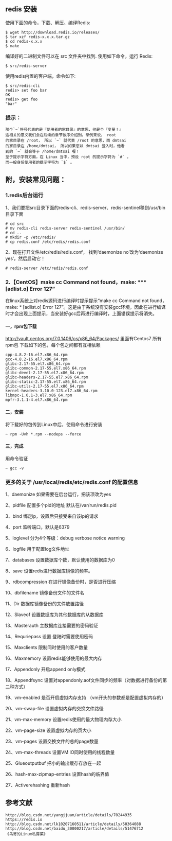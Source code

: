 ## redis 安装
使用下面的命令，下载、解压、编译Redis:

    $ wget http://download.redis.io/releases/
    $ tar xzf redis-x.x.x.tar.gz
    $ cd redis-x.x.x
    $ make

编译好的二进制文件可以在 src 文件夹中找到. 使用如下命令，运行 Redis:

    $ src/redis-server
使用redis内置的客户端，命令如下:

    $ src/redis-cli
    redis> set foo bar
    OK
    redis> get foo
    "bar"


### 提示：

    那个`~`符号代表的是『使用者的家目录』的意思，他是个『变量！』
    这相关的意义我们会在后续的章节依序介绍到。举例来说， root
    的家目录在 /root， 所以 `~` 就代表 /root 的意思，而 dmtsai
    的家目录在 /home/dmtsai， 所以如果您以 dmtsai 登入时，他看
    到的 `~` 就会等于 /home/dmtsai 喔！
    至于提示字符方面，在 Linux 当中，预设 root 的提示字符为 `#` ，
    而一般身份使用者的提示字符为 `$` 。

## 附，安装常见问题：
### 1.redis后台运行

1、我们要把src目录下面的redis-cli、redis-server、redis-sentinel移到/usr/bin目录下面

    # cd src  
    # mv redis-cli redis-server redis-sentinel /usr/bin/  
    # cd ..  
    # mkdir -p /etc/redis/  
    # cp redis.conf /etc/redis/redis.conf
    
2、现在打开文件/etc/redis/redis.conf， 找到‘daemonize no’改为‘daemonize yes‘，然后启动它！  

    # redis-server /etc/redis/redis.conf  

### 2.【CentOS】make cc Command not found，make: *** [adlist.o] Error 127”
在linux系统上对redis源码进行编译时提示提示“make cc Command not found，make: * [adlist.o] Error 127”。这是由于系统没有安装gcc环境，因此在进行编译时才会出现上面提示，当安装好gcc后再进行编译时，上面错误提示将消失。

#### 一，rpm包下载
http://vault.centos.org/7.0.1406/os/x86_64/Packages/
里面有Centos7 所有rpm包
下载如下的包，每个包之间都有互相依赖

    cpp-4.8.2-16.el7.x86_64.rpm
    gcc-4.8.2-16.el7.x86_64.rpm
    glibc-2.17-55.el7.x86_64.rpm
    glibc-common-2.17-55.el7.x86_64.rpm
    glibc-devel-2.17-55.el7.x86_64.rpm
    glibc-headers-2.17-55.el7.x86_64.rpm
    glibc-static-2.17-55.el7.x86_64.rpm
    glibc-utils-2.17-55.el7.x86_64.rpm
    kernel-headers-3.10.0-123.el7.x86_64.rpm
    libmpc-1.0.1-3.el7.x86_64.rpm
    mpfr-3.1.1-4.el7.x86_64.rpm

#### 二，安装
将下载好的包传到Linux中后，使用命令进行安装

```
~ rpm -Uvh *.rpm --nodeps --force
```

#### 三，完成
用命令验证
```
~ gcc -v
```

### 更多的关于 /usr/local/redis/etc/redis.conf 的配置信息
1、daemonize 如果需要在后台运行，把该项改为yes

2、pidfile 配置多个pid的地址 默认在/var/run/redis.pid

3、bind 绑定ip，设置后只接受来自该ip的请求

4、port 监听端口，默认是6379

5、loglevel 分为4个等级：debug verbose notice warning

6、logfile 用于配置log文件地址

7、databases 设置数据库个数，默认使用的数据库为0

8、save 设置redis进行数据库镜像的频率。

9、rdbcompression 在进行镜像备份时，是否进行压缩

10、dbfilename 镜像备份文件的文件名

11、Dir 数据库镜像备份的文件放置路径

12、Slaveof 设置数据库为其他数据库的从数据库

13、Masterauth 主数据库连接需要的密码验证

14、Requriepass 设置 登陆时需要使用密码

15、Maxclients 限制同时使用的客户数量

16、Maxmemory 设置redis能够使用的最大内存

17、Appendonly 开启append only模式

18、Appendfsync 设置对appendonly.aof文件同步的频率（对数据进行备份的第二种方式）

19、vm-enabled 是否开启虚拟内存支持 （vm开头的参数都是配置虚拟内存的）

20、vm-swap-file 设置虚拟内存的交换文件路径

21、vm-max-memory 设置redis使用的最大物理内存大小

22、vm-page-size 设置虚拟内存的页大小

23、vm-pages 设置交换文件的总的page数量

24、vm-max-threads 设置VM IO同时使用的线程数量

25、Glueoutputbuf 把小的输出缓存存放在一起

26、hash-max-zipmap-entries 设置hash的临界值

27、Activerehashing 重新hash  

## 参考文献
    http://blog.csdn.net/yangjjuan/article/details/70244935
    https://redis.io
    http://blog.csdn.net/lk10207160511/article/details/50364088
    http://blog.csdn.net/baidu_30000217/article/details/51476712  
    《鸟哥的Linux私房菜》
